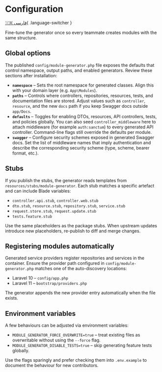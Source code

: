 # Configuration

[🇮🇷 فارسی](../fa/configuration.md){ .language-switcher }


Fine-tune the generator once so every teammate creates modules with the same structure.

## Global options

The published `config/module-generator.php` file exposes the defaults that control namespace, output paths, and enabled generators. Review these sections after installation:

- **`namespace`** – Sets the root namespace for generated classes. Align this with your domain layer (e.g. `App\Modules`).
- **`paths`** – Controls where controllers, repositories, resources, tests, and documentation files are stored. Adjust values such as `controller`, `resource`, and the new `docs` path if you keep Swagger docs outside `app/Docs`.
- **`defaults`** – Toggles for enabling DTOs, resources, API controllers, tests, and policies globally. You can also seed `controller_middleware` here to attach middleware (for example `auth:sanctum`) to every generated API controller. Command-line flags still override the defaults per module.
- **`swagger`** – Configure security schemes exposed in generated Swagger docs. Set the list of middleware names that imply authentication and describe the corresponding security scheme (type, scheme, bearer format, etc.).

## Stubs

If you publish the stubs, the generator reads templates from `resources/stubs/module-generator`. Each stub matches a specific artefact and can include Blade variables:

- `controller.api.stub`, `controller.web.stub`
- `dto.stub`, `resource.stub`, `repository.stub`, `service.stub`
- `request.store.stub`, `request.update.stub`
- `tests.feature.stub`

Use the same placeholders as the package stubs. When upstream updates introduce new placeholders, re-publish to diff and merge changes.

## Registering modules automatically

Generated service providers register repositories and services in the container. Ensure the provider path configured in `config/module-generator.php` matches one of the auto-discovery locations:

- Laravel 10 – `config/app.php`
- Laravel 11 – `bootstrap/providers.php`

The generator appends the new provider entry automatically when the file exists.

## Environment variables

A few behaviours can be adjusted via environment variables:

- `MODULE_GENERATOR_FORCE_OVERWRITE=true` – treat existing files as overwritable without using the `--force` flag.
- `MODULE_GENERATOR_DISABLE_TESTS=true` – skip generating feature tests globally.

Use the flags sparingly and prefer checking them into `.env.example` to document the behaviour for new contributors.
